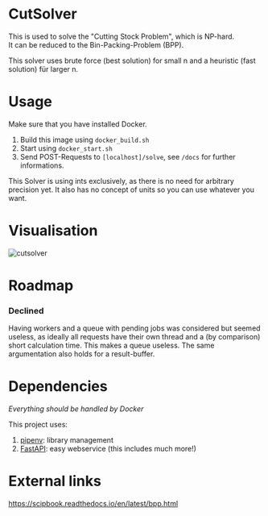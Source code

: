 # CutSolver

This is used to solve the "Cutting Stock Problem", which is NP-hard.  
It can be reduced to the Bin-Packing-Problem (BPP).

This solver uses brute force (best solution) for small n and a heuristic (fast solution) für larger n.

# Usage
Make sure that you have installed Docker.  

1. Build this image using `docker_build.sh`
1. Start using `docker_start.sh`
1. Send POST-Requests to `[localhost]/solve`, see `/docs` for further informations.

This Solver is using ints exclusively, as there is no need for arbitrary precision yet. 
It also has no concept of units so you can use whatever you want.

# Visualisation

![cutsolver](https://user-images.githubusercontent.com/25404728/53304884-fb9c4980-387a-11e9-9a49-330369befc44.png)
# Roadmap
### Declined
Having workers and a queue with pending jobs was considered but seemed useless, 
as ideally all requests have their own thread and a (by comparison) short calculation time.
This makes a queue useless. The same argumentation also holds for a result-buffer.

# Dependencies
*Everything should be handled by Docker*

This project uses:
1. [pipenv](https://github.com/pypa/pipenv): library management
1. [FastAPI](https://github.com/tiangolo/fastapi): easy webservice (this includes much more!)

# External links
https://scipbook.readthedocs.io/en/latest/bpp.html



